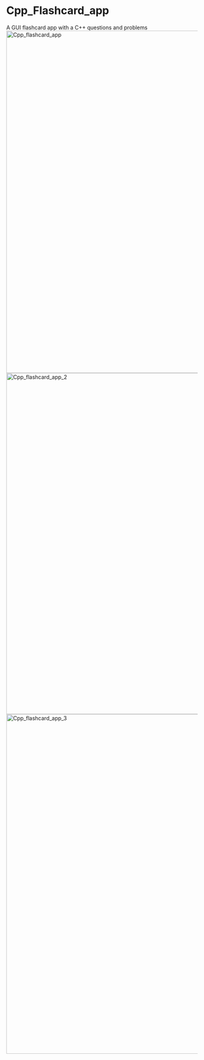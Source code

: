 # Cpp_Flashcard_app
A GUI flashcard app with a C++ questions and problems
<img width="1920" height="899" alt="Cpp_flashcard_app" src="https://github.com/user-attachments/assets/2bd0d6f6-fccb-4004-8bea-4bea66c8a4c2" />
<img width="1920" height="896" alt="Cpp_flashcard_app_2" src="https://github.com/user-attachments/assets/4de58772-babe-4e0e-ad21-45b578c40d79" />
<img width="1920" height="892" alt="Cpp_flashcard_app_3" src="https://github.com/user-attachments/assets/bc066e07-88b6-47b1-a154-1afce397ce5f" />

